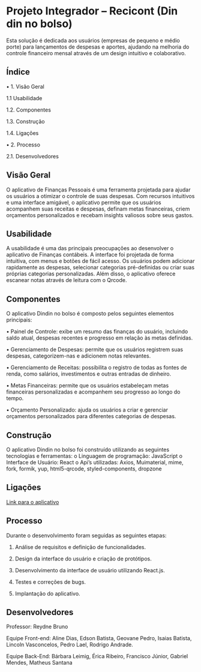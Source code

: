 
# Projeto Integrador – Recicont (Din din no bolso)
Esta solução é dedicada aos usuários (empresas de pequeno e médio porte) para lançamentos de despesas e aportes, 
ajudando na melhoria do controle financeiro mensal através de um design intuitivo e colaborativo.

## Índice

•	1. Visão Geral

  1.1 Usabilidade
  
  1.2. Componentes
  
  1.3. Construção
  
  1.4. Ligações
    
•	2. Processo

  2.1. Desenvolvedores


## Visão Geral

O aplicativo de Finanças Pessoais é uma ferramenta projetada para ajudar os usuários a otimizar o controle de suas despesas. Com recursos intuitivos e uma interface amigável, o aplicativo permite que os usuários acompanhem suas receitas e despesas, definam metas financeiras, criem orçamentos personalizados e recebam insights valiosos sobre seus gastos.

## Usabilidade
A usabilidade é uma das principais preocupações ao desenvolver o aplicativo de Finanças contábeis. A interface foi projetada de forma intuitiva, com menus e botões de fácil acesso. Os usuários podem adicionar rapidamente as despesas, selecionar categorias pré-definidas ou criar suas próprias categorias personalizadas. Além disso, o aplicativo oferece escanear notas através de leitura com o Qrcode. 


## Componentes

O aplicativo Dindin no bolso é composto pelos seguintes elementos principais:

•	Painel de Controle: exibe um resumo das finanças do usuário, incluindo saldo atual, despesas recentes e progresso em relação às metas definidas.

•	Gerenciamento de Despesas: permite que os usuários registrem suas despesas, categorizem-nas e adicionem notas relevantes.

•	Gerenciamento de Receitas: possibilita o registro de todas as fontes de renda, como salários, investimentos e outras entradas de dinheiro.

•	Metas Financeiras: permite que os usuários estabeleçam metas financeiras personalizadas e acompanhem seu progresso ao longo do tempo.

•	Orçamento Personalizado: ajuda os usuários a criar e gerenciar orçamentos personalizados para diferentes categorias de despesas.

## Construção

O aplicativo Dindin no bolso foi construído utilizando as seguintes tecnologias e ferramentas:
o	Linguagem de programação: JavaScript
o	Interface de Usuário: React
o	Api’s utilizadas: Axios, Muimaterial, mime, fork, formik, yup, html5-qrcode, styled-components, dropzone 


## Ligações

[Link para o aplicativo](https://www.exemplo.com)


## Processo

Durante o desenvolvimento foram seguidas as seguintes etapas:

1. Análise de requisitos e definição de funcionalidades.
   
2. Design da interface do usuário e criação de protótipos.
   
3.  Desenvolvimento da interface de usuário utilizando React.js.

4. Testes e correções de bugs.
   
5. Implantação do aplicativo.

## Desenvolvedores

Professor: Reydne Bruno

Equipe Front-end:
Aline Dias, Edson Batista, Geovane Pedro, Isaias Batista, Lincoln Vasconcelos, Pedro Lael, Rodrigo Andrade.

Equipe Back-End:
Bárbara Leimig, Érica Ribeiro, Francisco Júnior, Gabriel Mendes, Matheus Santana





